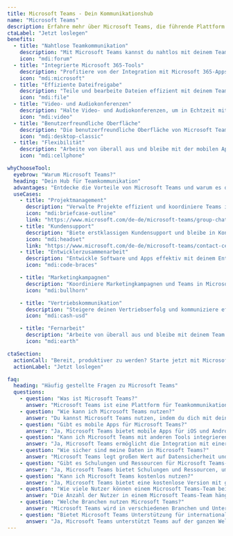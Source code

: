 ```yaml
---
title: Microsoft Teams - Dein Kommunikationshub
name: "Microsoft Teams"
description: Erfahre mehr über Microsoft Teams, die führende Plattform für Teamkommunikation und Zusammenarbeit. Verbinde dich mit deinem Team, egal wo du bist.
ctaLabel: "Jetzt loslegen"
benefits:
  - title: "Nahtlose Teamkommunikation"
    description: "Mit Microsoft Teams kannst du nahtlos mit deinem Team kommunizieren und zusammenarbeiten."
    icon: "mdi:forum"
  - title: "Integrierte Microsoft 365-Tools"
    description: "Profitiere von der Integration mit Microsoft 365-Apps wie Word, Excel und PowerPoint."
    icon: "mdi:microsoft"
  - title: "Effiziente Dateifreigabe"
    description: "Teile und bearbeite Dateien effizient mit deinem Team, direkt in Microsoft Teams."
    icon: "mdi:file"
  - title: "Video- und Audiokonferenzen"
    description: "Halte Video- und Audiokonferenzen, um in Echtzeit mit deinem Team zu interagieren."
    icon: "mdi:video"
  - title: "Benutzerfreundliche Oberfläche"
    description: "Die benutzerfreundliche Oberfläche von Microsoft Teams macht die Zusammenarbeit einfach und intuitiv."
    icon: "mdi:desktop-classic"
  - title: "Flexibilität"
    description: "Arbeite von überall aus und bleibe mit der mobilen App von Microsoft Teams stets verbunden."
    icon: "mdi:cellphone"

whyChooseTool:
  eyebrow: "Warum Microsoft Teams?"
  heading: "Dein Hub für Teamkommunikation"
  advantages: "Entdecke die Vorteile von Microsoft Teams und warum es die beste Wahl für Teamkommunikation ist."
  useCases:
    - title: "Projektmanagement"
      description: "Verwalte Projekte effizient und koordiniere Teams in Microsoft Teams."
      icon: "mdi:briefcase-outline"
      link: "https://www.microsoft.com/de-de/microsoft-teams/group-chat-software"
    - title: "Kundensupport"
      description: "Biete erstklassigen Kundensupport und bleibe in Kontakt mit Kunden über Microsoft Teams."
      icon: "mdi:headset"
      link: "https://www.microsoft.com/de-de/microsoft-teams/contact-center"
    - title: "Entwicklerzusammenarbeit"
      description: "Entwickle Software und Apps effektiv mit deinem Entwicklerteam in Microsoft Teams."
      icon: "mdi:code-braces"

    - title: "Marketingkampagnen"
      description: "Koordiniere Marketingkampagnen und Teams in Microsoft Teams, um erfolgreiche Ergebnisse zu erzielen."
      icon: "mdi:bullhorn"

    - title: "Vertriebskommunikation"
      description: "Steigere deinen Vertriebserfolg und kommuniziere effektiv mit deinem Vertriebsteam in Microsoft Teams."
      icon: "mdi:cash-usd"

    - title: "Fernarbeit"
      description: "Arbeite von überall aus und bleibe mit deinem Team verbunden, egal wo du bist."
      icon: "mdi:earth"

ctaSection:
  actionCall: "Bereit, produktiver zu werden? Starte jetzt mit Microsoft Teams!"
  actionLabel: "Jetzt loslegen"

faq:
  heading: "Häufig gestellte Fragen zu Microsoft Teams"
  questions:
    - question: "Was ist Microsoft Teams?"
      answer: "Microsoft Teams ist eine Plattform für Teamkommunikation und Zusammenarbeit, die Chat, Videoanrufe und Dateifreigabe bietet."
    - question: "Wie kann ich Microsoft Teams nutzen?"
      answer: "Du kannst Microsoft Teams nutzen, indem du dich mit deinem Microsoft 365-Konto anmeldest oder dich für eine kostenlose Version registrierst."
    - question: "Gibt es mobile Apps für Microsoft Teams?"
      answer: "Ja, Microsoft Teams bietet mobile Apps für iOS und Android, damit du unterwegs produktiv sein kannst."
    - question: "Kann ich Microsoft Teams mit anderen Tools integrieren?"
      answer: "Ja, Microsoft Teams ermöglicht die Integration mit einer Vielzahl von Tools und Apps, um deine Arbeitsweise zu optimieren."
    - question: "Wie sicher sind meine Daten in Microsoft Teams?"
      answer: "Microsoft Teams legt großen Wert auf Datensicherheit und bietet Verschlüsselung und Sicherheitsfunktionen, um deine Daten zu schützen."
    - question: "Gibt es Schulungen und Ressourcen für Microsoft Teams-Nutzer?"
      answer: "Ja, Microsoft Teams bietet Schulungen und Ressourcen, um Nutzern bei der optimalen Nutzung der Plattform zu helfen."
    - question: "Kann ich Microsoft Teams kostenlos nutzen?"
      answer: "Ja, Microsoft Teams bietet eine kostenlose Version mit grundlegenden Funktionen. Es gibt auch kostenpflichtige Pläne mit erweiterten Funktionen."
    - question: "Wie viele Nutzer können einem Microsoft Teams-Team beitreten?"
      answer: "Die Anzahl der Nutzer in einem Microsoft Teams-Team hängt vom gewählten Plan ab. Es gibt Pläne für Teams jeder Größe."
    - question: "Welche Branchen nutzen Microsoft Teams?"
      answer: "Microsoft Teams wird in verschiedenen Branchen und Unternehmensgrößen eingesetzt, darunter Technologie, Gesundheitswesen, Bildung und mehr."
    - question: "Bietet Microsoft Teams Unterstützung für internationale Teams?"
      answer: "Ja, Microsoft Teams unterstützt Teams auf der ganzen Welt mit mehreren Sprachen und Zeitzonen."
---
```

